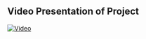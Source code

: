 ## Video Presentation of Project
[![Video](https://img.youtube.com/vi/gCBm6jKZOL0/0.jpg)](https://www.youtube.com/watch?v=gCBm6jKZOL0)
